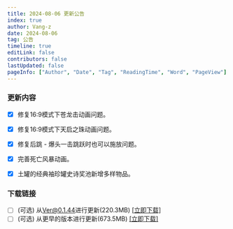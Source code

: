 ```yaml
---
title: 2024-08-06 更新公告
index: true
author: Vang-z
date: 2024-08-06
tag: 公告
timeline: true
editLink: false
contributors: false
lastUpdated: false
pageInfo: ["Author", "Date", "Tag", "ReadingTime", "Word", "PageView"]
---
```


### 更新内容
- [x] 修复<a>16:9</a>模式下苍龙击动画问题。
- [x] 修复<a>16:9</a>模式下天启之珠动画问题。
- [x] 修复<a>后跳 - 爆头一击</a>跳跃时也可以施放问题。
- [x] 完善<a>死亡风暴</a>动画。
- [x] 土罐的经典袖珍罐<a>史诗奖池</a>新增多样物品。


### 下载链接
- [ ] <a>(可选)</a> 从<a>Ver@0.1.44</a>进行更新(220.3MB) [[立即下载]](https://api.noki.icu/pan/cloud189/shareToDown?url=https://cloud.189.cn/web/share?code=YFRjE3ym2iQv&passCode=0wu4&fileId)
- [ ] <a>(可选)</a> 从<a>更早的版本</a>进行更新(673.5MB) [[立即下载]](https://api.noki.icu/pan/cloud189/shareToDown?url=https://cloud.189.cn/web/share?code=raeUBrz2MBZr&passCode=sns3&fileId)

